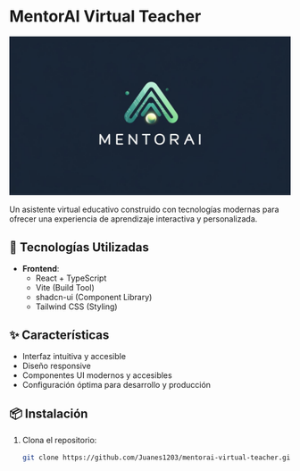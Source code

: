 # MentorAI Virtual Teacher

![MentorAI Logo](mentorai-logo.png)

Un asistente virtual educativo construido con tecnologías modernas para ofrecer una experiencia de aprendizaje interactiva y personalizada.

## 🚀 Tecnologías Utilizadas

- **Frontend**: 
  - React + TypeScript
  - Vite (Build Tool)
  - shadcn-ui (Component Library)
  - Tailwind CSS (Styling)

## ✨ Características

- Interfaz intuitiva y accesible
- Diseño responsive
- Componentes UI modernos y accesibles
- Configuración óptima para desarrollo y producción

## 📦 Instalación

1. Clona el repositorio:
   ```bash
   git clone https://github.com/Juanes1203/mentorai-virtual-teacher.git
